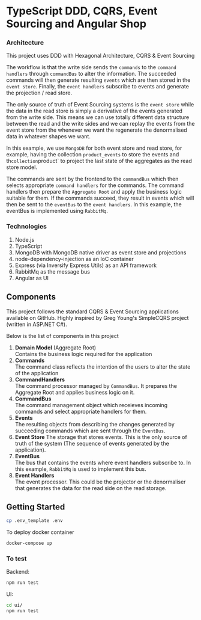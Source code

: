 # TypeScript DDD, CQRS, Event Sourcing and Angular Shop

### Architecture

This project uses DDD with Hexagonal Architecture, CQRS & Event Sourcing

The workflow is that the write side sends the `commands` to the `command handlers` through `commandBus` to alter the information. The succeeded commands will then generate resulting `events` which are then stored in the `event store`. Finally, the `event handlers` subscribe to events and generate the projection / read store.

The only source of truth of Event Sourcing systems is the `event store` while the data in the read store is simply a derivative of the events generated from the write side. This means we can use totally different data structure between the read and the write sides and we can replay the events from the event store from the whenever we want the regenerate the denormalised data in whatever shapes we want.

In this example, we use `MongoDB` for both event store and read store, for example, having the collection `product_events` to store the events and th`collection`product` to project the last state of the aggregates as the read store model.

The commands are sent by the frontend to the `commandBus` which then selects appropriate `command handlers` for the commands. The command handlers then prepare the `Aggregate Root` and apply the business logic suitable for them. If the commands succeed, they result in events which will then be sent to the `eventBus` to the `event handlers`. In this example, the eventBus is implemented using `RabbitMq`.

### Technologies

1. Node.js
2. TypeScript
3. MongoDB with MongoDB native driver as event store and projections
4. node-dependency-injection as an IoC container
5. Express (via Inversify Express Utils) as an API framework
6. RabbitMq as the message bus
7. Angular as UI

## Components

This project follows the standard CQRS & Event Sourcing applications available on GitHub. Highly inspired by Greg Young's SimpleCQRS project (written in ASP.NET C#).

Below is the list of components in this project

1. **Domain Model** (Aggregate Root)<br/>
   Contains the business logic required for the application
2. **Commands**<br/>
   The command class reflects the intention of the users to alter the state of the application
3. **CommandHandlers**<br/>
   The command processor managed by `CommandBus`. It prepares the Aggregate Root and applies business logic on it.
4. **CommandBus**<br/>
   The command management object which receieves incoming commands and select appropriate handlers for them.
5. **Events**<br/>
   The resulting objects from describing the changes generated by succeeding commands which are sent through the `EventBus`.
6. **Event Store**
   The storage that stores events. This is the only source of truth of the system (The sequence of events generated by the application).
7. **EventBus**<br/>
   The bus that contains the events where event handlers subscribe to. In this example, `RabbitMq` is used to implement this bus.
8. **Event Handlers**<br/>
   The event processor. This could be the projector or the denormaliser that generates the data for the read side on the read storage.

## Getting Started

```bash
cp .env_template .env
```

To deploy docker container

```bash
docker-compose up
```

### To test

Backend:

```bash
npm run test
```

UI:

```bash
cd ui/
npm run test
```
